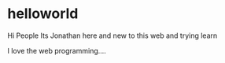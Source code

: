 # helloworld

Hi People
Its Jonathan here and new to this web and trying learn


I love the web programming....
